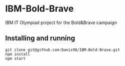 # IBM-Bold-Brave
IBM IT Olympiad project for the Bold&amp;Brave campaign

Installing and running
-----------------
```
git clone git@github.com:Danis98/IBM-Bold-Brave.git
npm install
npm start
```
